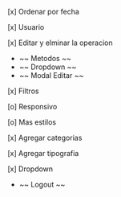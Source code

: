 [x] Ordenar por fecha


[x] Usuario

[x] Editar y elminar la operacion
* ~~ Metodos ~~
* ~~ Dropdown ~~
* ~~ Modal Editar ~~

[x] Filtros

[o] Responsivo

[o] Mas estilos

[x] Agregar categorias

[x] Agregar tipografia

[x] Dropdown
- ~~ Logout ~~